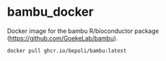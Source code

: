 # bambu_docker

Docker image for the bambu R/bioconductor package (https://github.com/GoekeLab/bambu).

```sh
docker pull ghcr.io/bepoli/bambu:latest
```
